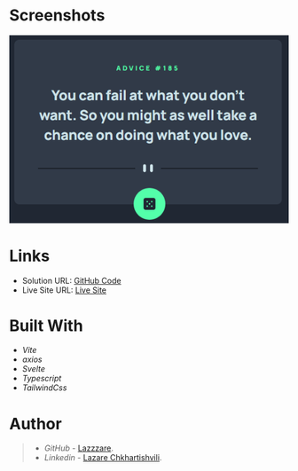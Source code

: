 # Screenshots

  <img src="./src/assets/Readme-Image.PNG" alt="First Image">

# Links

- Solution URL: [GitHub Code](https://github.com/Lazzzare/AdviceGenerator-Svelte)
- Live Site URL: [Live Site](https://advice-generator-svelte.netlify.app/)

# Built With

- _Vite_
- _axios_
- _Svelte_
- _Typescript_
- _TailwindCss_

# Author

> - _GitHub_ - [Lazzzare](https://github.com/Lazzzare).
> - _Linkedin_ - [Lazare Chkhartishvili](https://www.linkedin.com/in/lazare-chkhartishvili-0a6434235/).
